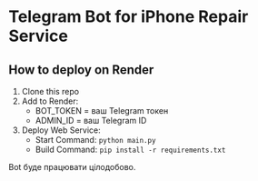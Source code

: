 # Telegram Bot for iPhone Repair Service

## How to deploy on Render

1. Clone this repo
2. Add to Render:
   - BOT_TOKEN = ваш Telegram токен
   - ADMIN_ID = ваш Telegram ID
3. Deploy Web Service:
   - Start Command: `python main.py`
   - Build Command: `pip install -r requirements.txt`

Bot буде працювати цілодобово.
